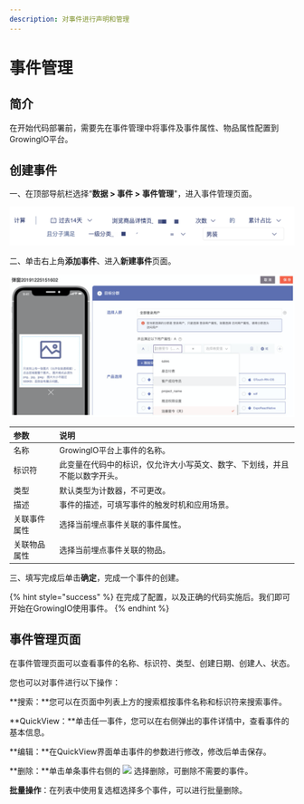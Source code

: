 ```yaml
---
description: 对事件进行声明和管理
---
```


# 事件管理

## 简介

在开始代码部署前，需要先在事件管理中将事件及事件属性、物品属性配置到GrowingIO平台。

## 创建事件

一、在顶部导航栏选择“**数据 &gt; 事件 &gt; 事件管理**"，进入事件管理页面。

![&#x4E8B;&#x4EF6;&#x7BA1;&#x7406;&#x9875;&#x9762;](../../../.gitbook/assets/image%20%2838%29.png)

二、单击右上角**添加事件**、进入**新建事件**页面。

![&#x65B0;&#x5EFA;&#x4E8B;&#x4EF6;&#x9875;&#x9762;](../../../.gitbook/assets/image%20%2827%29.png)

| 参数 | 说明 |
| :--- | :--- |
| 名称 | GrowingIO平台上事件的名称。 |
| 标识符 | 此变量在代码中的标识，仅允许大小写英文、数字、下划线，并且不能以数字开头。 |
| 类型 | 默认类型为计数器，不可更改。 |
| 描述 | 事件的描述，可填写事件的触发时机和应用场景。 |
| 关联事件属性 | 选择当前埋点事件关联的事件属性。 |
| 关联物品属性 | 选择当前埋点事件关联的物品。 |

三、填写完成后单击**确定**，完成一个事件的创建。

{% hint style="success" %}
在完成了配置，以及正确的代码实施后。我们即可开始在GrowingIO使用事件。
{% endhint %}

## 事件管理页面

在事件管理页面可以查看事件的名称、标识符、类型、创建日期、创建人、状态。

您也可以对事件进行以下操作：

**搜索：**您可以在页面中列表上方的搜索框按事件名称和标识符来搜索事件。

**QuickView：**单击任一事件，您可以在右侧弹出的事件详情中，查看事件的基本信息。

**编辑：**在QuickView界面单击事件的参数进行修改，修改后单击保存。

**删除：**单击单条事件右侧的 ![](https://docs.growingio.com/.gitbook/assets/-Lo08UtW7H58ehFKeZ4g-LsycTyZaItbL8_Wigcx-LsyfkaafJ-8X2utJ9BbE782B9E782B9E782B9.png) 选择删除，可删除不需要的事件。

**批量操作**：在列表中使用复选框选择多个事件，可以进行批量删除。

